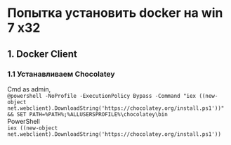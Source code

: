 # Попытка установить docker на win 7 x32

## 1. Docker Client

### 1.1 Устанавливаем Chocolatey
Cmd as admin,  
`@powershell -NoProfile -ExecutionPolicy Bypass -Command "iex ((new-object net.webclient).DownloadString('https://chocolatey.org/install.ps1'))" && SET PATH=%PATH%;%ALLUSERSPROFILE%\chocolatey\bin`  
PowerShell  
`iex ((new-object net.webclient).DownloadString('https://chocolatey.org/install.ps1'))`
